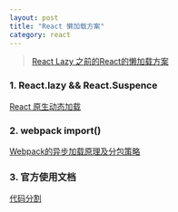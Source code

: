 ```yaml
---
layout: post
title: "React 懒加载方案"
category: react
---
```


> [React Lazy 之前的React的懒加载方案](https://juejin.cn/post/6844903560325398541)

### 1. React.lazy && React.Suspence
[React 原生动态加载](https://www.zoo.team/article/react-lazy-suspense)
### 2. webpack import()
[Webpack的异步加载原理及分包策略](https://mp.weixin.qq.com/s/n6od0BvJ6F9znWSOi8ty1Q)

### 3. 官方使用文档
[代码分割](https://zh-hans.reactjs.org/docs/code-splitting.html)
